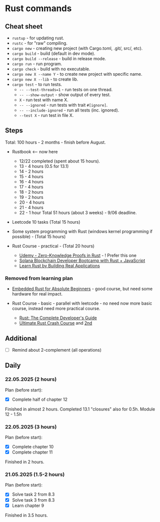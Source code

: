 # Rust commands

## Cheat sheet

- `rustup` - for updating rust.
- `rustc` - for "raw" compiling.
- `cargo new` - creating new project (with Cargo.toml, .git/, src/, etc).
- `cargo build` - build (default in dev mode).
- `cargo build --release` - build in release mode.
- `cargo run` - run program.
- `cargo check` - build with no executable.
- `cargo new X --name Y` - to create new project with specific name.
- `cargo new X --lib` - to create lib.
- `cargo test` - to run tests.
  - `-- --test-threads=1` - run tests on one thread.
  - `-- --show-output` - show output of every test.
  - `X` - run test with name X.
  - `-- --ignored` - run tests with trait `#[ignore]`.
  - `-- --include-ignored` - run all tests (inc. ignored).
  - `--test X` - run test in file X.

## Steps

Total: 100 hours - 2 months - finish before August.

- Rustbook <-- now here
  - 12/22 completed (spent about 15 hours).
  - 13 - 4 hours (0.5 for 13.1)
  - 14 - 2 hours
  - 15 - 4 hours
  - 16 - 4 hours
  - 17 - 4 hours
  - 18 - 2 hours
  - 19 - 2 hours
  - 20 - 4 hours
  - 21 - 4 hours
  - 22 - 1 hour
  Total 51 hours (about 3 weeks) - 9/06 deadline.

- Leetcode 10 tasks (Total 15 hours)
- Some system programming with Rust (windows kernel programming if possible) - (Total 15 hours)
- Rust Course - practical - (Total 20 hours)
  - [Udemy - Zero-Knowledge Proofs in Rust](https://www.udemy.com/course/zero-knowledge-proofs-in-rust/?couponCode=CP130525) - ! Prefer this one
  - [Solana Blockchain Developer Bootcamp with Rust + JavaScript](https://www.udemy.com/course/solana-developer/?couponCode=CP130525)
  - [Learn Rust by Building Real Applications](https://www.udemy.com/course/rust-fundamentals/)

### Removed from learning plan

- [Embedded Rust for Absolute Beginners](https://www.udemy.com/course/embedded-rust-for-absolute-beginners/?couponCode=CP130525) - good course, but need some hardware for real impact.

- Rust Course - basic - parallel with leetcode - no need now more basic course, instead need more practical course.
  - [Rust: The Complete Developer's Guide](https://www.udemy.com/course/rust-the-complete-developers-guide/)
  - [Ultimate Rust Crash Course](https://www.udemy.com/course/ultimate-rust-crash-course/?couponCode=CP130525) and [2nd](https://www.udemy.com/course/ultimate-rust-2/?couponCode=CP130525)

## Additional

- [ ] Remind about 2-complement (all operations)

## Daily

### 22.05.2025 (2 hours)

Plan (before start):

- [x] Complete half of chapter 12

Finished in almost 2 hours.
Completed 13.1 "closures" also for 0.5h.
Module 12 - 1.5h

### 22.05.2025 (3 hours)

Plan (before start):

- [x] Complete chapter 10
- [x] Complete chapter 11

Finished in 2 hours.

### 21.05.2025 (1.5-2 hours)

Plan (before start):

- [x] Solve task 2 from 8.3
- [x] Solve task 3 from 8.3
- [x] Learn chapter 9

Finished in 3.5 hours.
